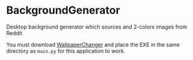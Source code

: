 # BackgroundGenerator
Desktop background generator which sources and 2-colors images from Reddit

You must download [WallpaperChanger](https://github.com/philhansen/WallpaperChanger/releases/) and place the EXE in the same directory as `main.py` for this application to work.
